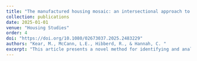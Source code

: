 ```yaml
---
title: "The manufactured housing mosaic: an intersectional approach to measuring social vulnerability"
collection: publications
date: 2025-01-01
venue: "Housing Studies"
order: 4
doi: "https://doi.org/10.1080/02673037.2025.2483229"
authors: "Kear, M., McCann, L.E., Hibberd, R., & Hannah, C. "
excerpt: "This article presents a novel method for identifying and analysing the diverse pathways through which housing type is linked to social vulnerability. We use manufactured housing (MH) to challenge extant homogenizing, damage-centred narratives, and apply a novel method for identifying and mapping distinct housing-linked vulnerability profiles. This mixed methods approach applies logistic principal component analysis (LPCA) to census microdata for 1094 MH households in Pima County, Arizona, revealing four distinct household profiles with overlapping constellations of vulnerability drivers. These profiles are then validated using a combination of statistical methods and qualitative data. Interviews with 72 MH residents are used to provide concrete illustrations of the abstract vulnerability profiles identified by LPCA. Each profile is mapped at the census block group (CBG) level to gain insights into their respective geographies. We find that MH households, even among the vulnerable, are highly differentiated, with unique relationships to various vulnerability-linked processes, and distinct geographies and potential relationships to hazards and other risks. We conclude by elaborating possible policy implications of these findings."
---
```

